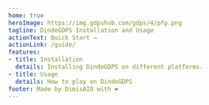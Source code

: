 ```yaml
---
home: true
heroImage: https://img.gdpshub.com/gdps/4/pfp.png
tagline: DindeGDPS Installation and Usage
actionText: Quick Start →
actionLink: /guide/
features:
- title: Installation
  details: Installing DindeGDPS on different platforms.
- title: Usage
  details: How to play on DindeGDPS
footer: Made by DimisAIO with ❤️
---
```

